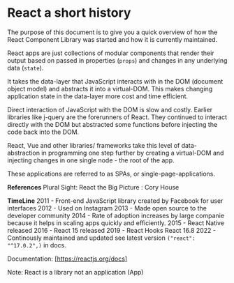 # React a short history

The purpose of this document is to give you a quick overview of how the React Component Library was started and how it is currently maintained.

React apps are just collections of modular components that render their output based on passed in properties (`props`) and changes in any underlying data (`state`).

It takes the data-layer that JavaScript interacts with in the DOM (document object model) and abstracts it into a virtual-DOM. This makes changing application state in the data-layer more cost and time efficient.

Direct interaction of JavaScript with the DOM is slow and costly. Earlier libraries like j-query are the forerunners of React. They continued to interact directly with the DOM but abstracted some functions before injecting the code back into the DOM.

React, Vue and other libraries/ frameworks take this level of data-abstraction in programming one step further by creating a virtual-DOM and injecting changes in one single node - the root of the app.

These applications are referred to as SPAs, or single-page-applications.

**References** Plural Sight: React the Big Picture : Cory House

**TimeLine**
2011 - Front-end JavaScript library created by Facebook for user interfaces
2012 - Used on Instagram
2013 - Made open source to the developer community
2014 - Rate of adoption increases by large companie because it helps in scaling apps quickly and efficiently.
2015 - React Native released
2016 - React 15 released
2019 - React Hooks React 16.8
2022 - Continously maintained and updated see latest version `("react": "^17.0.2",)` in docs.

Documentation: [https://reactjs.org/docs]

Note: React is a library not an application (App)
